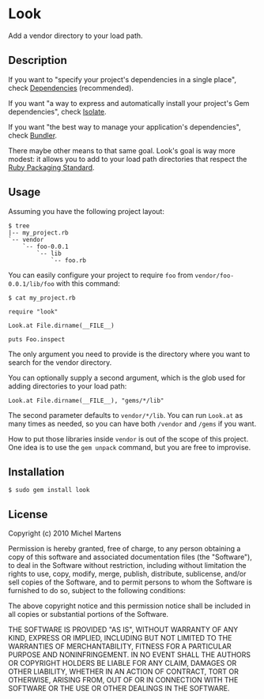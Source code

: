 Look
====

Add a vendor directory to your load path.

Description
-----------

If you want to "specify your project's dependencies in a single
place", check [Dependencies](http://github.com/djanowski/dependencies)
(recommended).

If you want "a way to express and automatically install your project's
Gem dependencies", check [Isolate](http://github.com/jbarnette/isolate).

If you want "the best way to manage your application's dependencies",
check [Bundler](http://github.com/carlhuda/bundler).

There maybe other means to that same goal. Look's goal is way more
modest: it allows you to add to your load path directories that respect
the [Ruby Packaging Standard](http://chneukirchen.github.com/rps/).

Usage
-----

Assuming you have the following project layout:

    $ tree
    |-- my_project.rb
    `-- vendor
        `-- foo-0.0.1
            `-- lib
                `-- foo.rb

You can easily configure your project to require `foo` from
`vendor/foo-0.0.1/lib/foo` with this command:

    $ cat my_project.rb

    require "look"

    Look.at File.dirname(__FILE__)

    puts Foo.inspect

The only argument you need to provide is the directory where you want to
search for the vendor directory.

You can optionally supply a second argument, which is the glob used for
adding directories to your load path:

    Look.at File.dirname(__FILE__), "gems/*/lib"

The second parameter defaults to `vendor/*/lib`. You can run `Look.at`
as many times as needed, so you can have both `/vendor` and `/gems` if
you want.

How to put those libraries inside `vendor` is out of the scope of this
project. One idea is to use the `gem unpack` command, but you are free
to improvise.

Installation
------------

    $ sudo gem install look

License
-------

Copyright (c) 2010 Michel Martens

Permission is hereby granted, free of charge, to any person
obtaining a copy of this software and associated documentation
files (the "Software"), to deal in the Software without
restriction, including without limitation the rights to use,
copy, modify, merge, publish, distribute, sublicense, and/or sell
copies of the Software, and to permit persons to whom the
Software is furnished to do so, subject to the following
conditions:

The above copyright notice and this permission notice shall be
included in all copies or substantial portions of the Software.

THE SOFTWARE IS PROVIDED "AS IS", WITHOUT WARRANTY OF ANY KIND,
EXPRESS OR IMPLIED, INCLUDING BUT NOT LIMITED TO THE WARRANTIES
OF MERCHANTABILITY, FITNESS FOR A PARTICULAR PURPOSE AND
NONINFRINGEMENT. IN NO EVENT SHALL THE AUTHORS OR COPYRIGHT
HOLDERS BE LIABLE FOR ANY CLAIM, DAMAGES OR OTHER LIABILITY,
WHETHER IN AN ACTION OF CONTRACT, TORT OR OTHERWISE, ARISING
FROM, OUT OF OR IN CONNECTION WITH THE SOFTWARE OR THE USE OR
OTHER DEALINGS IN THE SOFTWARE.
